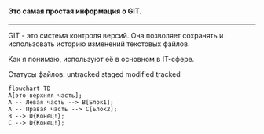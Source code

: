 #### Это самая простая информация о GIT.
---
GIT - это система контроля версий. Она позволяет сохранять и использовать историю изменений текстовых файлов.

Как я понимаю, используют её в основном в IT-сфере.

Статусы файлов:
untracked
staged
modified
tracked


```mermaid
flowchart TD
A[это верхняя часть];
A -- Левая часть --> B[Блок1];
A -- Правая часть --> C[Блок2];
B --> D{Конец!};
C --> D{Конец!};
```
